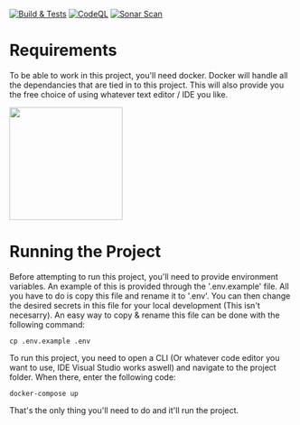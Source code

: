 [![Build & Tests](https://github.com/Zuyd-Team-F/project-ruilwinkel-vaals/actions/workflows/build-tests.yml/badge.svg?branch=development)](https://github.com/Zuyd-Team-F/project-ruilwinkel-vaals/actions/workflows/build-tests.yml)
[![CodeQL](https://github.com/Zuyd-Team-F/project-ruilwinkel-vaals/actions/workflows/codeql-analysis.yml/badge.svg?branch=development)](https://github.com/Zuyd-Team-F/project-ruilwinkel-vaals/actions/workflows/codeql-analysis.yml)
[![Sonar Scan](https://github.com/Zuyd-Team-F/project-ruilwinkel-vaals/actions/workflows/sonar.yml/badge.svg)](https://github.com/Zuyd-Team-F/project-ruilwinkel-vaals/actions/workflows/sonar.yml)

# Requirements

To be able to work in this project, you'll need docker. Docker will handle all the dependancies that are tied in to this project. This will also provide you the free choice of using whatever text editor / IDE you like.

[<img src="https://ms-azuretools.gallerycdn.vsassets.io/extensions/ms-azuretools/vscode-docker/1.12.1/1618259060082/Microsoft.VisualStudio.Services.Icons.Default" width="200">](https://www.docker.com/products/docker-desktop)

# Running the Project

Before attempting to run this project, you'll need to provide environment variables. An example of this is provided through the '.env.example' file. All you have to do is copy this file and rename it to '.env'. You can then change the desired secrets in this file for your local development (This isn't necesarry). An easy way to copy & rename this file can be done with the following command:

```console
cp .env.example .env
```

To run this project, you need to open a CLI (Or whatever code editor you want to use, IDE Visual Studio works aswell) and navigate to the project folder. When there, enter the following code:

```console
docker-compose up
```

That's the only thing you'll need to do and it'll run the project.
